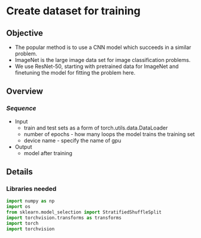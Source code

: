 # Create dataset for training

## **Objective**
- The popular method is to use a CNN model which succeeds in a similar problem. 
- ImageNet is the large image data set for image classification problems. 
- We use ResNet-50, starting with pretrained data for ImageNet and finetuning the model for fitting the problem here. 



## **Overview**

### ***Sequence***
- Input
  - train and test sets as a form of torch.utils.data.DataLoader
  - number of epochs - how many loops the model trains the training set
  - device name - specify the name of gpu
- Output
  - model after training



## **Details**

### **Libraries needed**

```python
import numpy as np
import os
from sklearn.model_selection import StratifiedShuffleSplit
import torchvision.transforms as transforms
import torch
import torchvision
```
